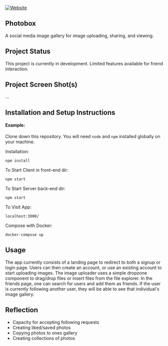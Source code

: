 [![Website](https://img.shields.io/website?up_message=http://138.197.132.164/&url=http://138.197.132.164/)](http://138.197.132.164/)

## Photobox

A social media image gallery for image uploading, sharing, and viewing.

## Project Status

This project is currently in development. Limited features available for friend interaction.

## Project Screen Shot(s)

...

## Installation and Setup Instructions

#### Example:  

Clone down this repository. You will need `node` and `npm` installed globally on your machine.  

Installation:

`npm install`  

To Start Client in front-end dir:  

`npm start`  

To Start Server back-end dir: 

`npm start`  

To Visit App:

`localhost:3000/`  

Compose with Docker:

`docker-compose up`  

## Usage

The app currently consists of a landing page to redirect to both a signup or login page. Users can then create an account, or use an existing account to start uploading images. The image uploader uses a simple dropzone component to drag/drop files or insert files from the file explorer. In the friends page, one can search for users and add them as friends. If the user is currently following another user, they will be able to see that individual's image gallery.


## Reflection

  - Capacity for accepting following requests
  - Creating liked/saved photos
  - Copying photos to ones gallery
  - Creating collections of photos
